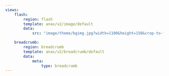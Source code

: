 ```yaml
---
views:
    flash:
        region: flash
        template: anax/v2/image/default
        data:
            src: "image/theme/bgimg.jpg?width=1100&height=150&crop-to-fit&area=30,0,0,0"

    breadcrumb:
        region: breadcrumb
        template: anax/v2/breadcrumb/default
        data:
            meta: 
                type: breadcrumb
---
```

